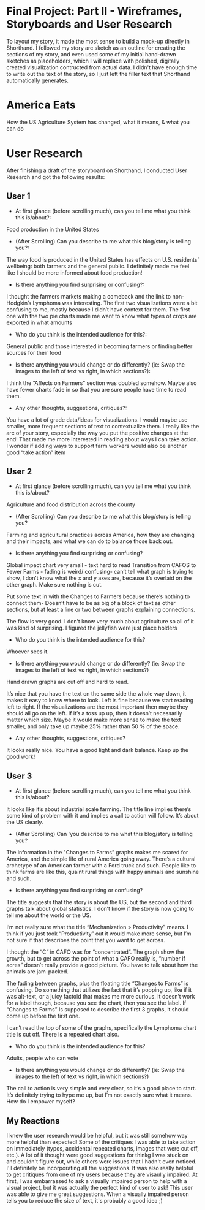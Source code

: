 # Final Project: Part II - Wireframes, Storyboards and User Research

To layout my story, it made the most sense to build a mock-up directly in Shorthand. I followed my story arc sketch as an outline for creating the sections of my story, and even used some of my initial hand-drawn sketches as placeholders, which I will replace with polished, digitally created visualization contructed from actual data. I didn't have enough time to write out the text of the story, so I just left the filler text that Shorthand automatically generates.

<script src="https://embed.shorthand.com/embed_9.js"></script>
<div data-shorthand-embed="carnegiemellon.shorthandstories.com/america-eats/"><h1>America Eats</h1><p>How the US Agriculture System has changed, 
what it means, & what you can do</p></div>


# User Research
After finishing a draft of the storyboard on Shorthand, I conducted User Research and got the following results:

## User 1
- At first glance (before scrolling much), can you tell me what you think this is/about?:

Food production in the United States

- (After Scrolling) Can you describe to me what this blog/story is telling you?:

The way food is produced in the United States has effects on U.S. residents’ wellbeing: both farmers and the general public. I definitely made me feel like I should be more informed about food production! 

- Is there anything you find surprising or confusing?:

I thought the farmers markets making a comeback and the link to non-Hodgkin’s Lymphoma was interesting. 
The first two visualizations were a bit confusing to me, mostly because I didn’t have context for them. The first one with the two pie charts made me want to know what types of crops are exported in what amounts

- Who do you think is the intended audience for this?:

General public and those interested in becoming farmers or finding better sources for their food

- Is there anything you would change or do differently? (ie: Swap the images to the left of text vs right, in which sections?):

I think the “Affects on Farmers” section was doubled somehow. Maybe also have fewer charts fade in so that you are sure people have time to read them.

- Any other thoughts, suggestions, critiques?:

You have a lot of grade data/ideas for visualizations. I would maybe use smaller, more frequent sections of text to contextualize them. 
I really like the arc of your story, especially the way you put the positive changes at the end! That made me more interested in reading about ways I can take action.
I wonder if adding ways to support farm workers would also be another good “take action” item

## User 2
- At first glance (before scrolling much), can you tell me what you think this is/about?

Agriculture and food distribution across the county

- (After Scrolling) Can you describe to me what this blog/story is telling you?

Farming and agricultural practices across America, how they are changing and their impacts, and what we can do to balance those back out.

- Is there anything you find surprising or confusing?

Global impact chart very small - text hard to read
Transition from CAFOS to Fewer Farms  - fading is weird/ confusing- can’t tell what graph is trying to show, I don’t know what the x and y axes are, because it’s overlaid on the other graph. Make sure nothing is cut. 

Put some text in with the Changes to Farmers because there’s nothing to connect them- Doesn’t have to be as big of a block of text as other sections, but at least a line or two between graphs explaining connections. 

The flow is very good. I don’t know very much about agriculture so all of it was kind of surprising. I figured the jellyfish were just place holders

- Who do you think is the intended audience for this?

Whoever sees it. 

- Is there anything you would change or do differently? (ie: Swap the images to the left of text vs right, in which sections?)

Hand drawn graphs are cut off and hard to read.

It’s nice that you have the text on the same side the whole way down, it makes it easy to know where to look. Left is fine because we start reading left to right. If the visualizations are the most important then maybe they should all go on the left. If it’s a toss up up, then it doesn’t necessarily matter which size. Maybe it would make more sense to make the text smaller, and only take up maybe 25% rather than 50 % of the space. 

- Any other thoughts, suggestions, critiques?

It looks really nice. You have a good light and dark balance. Keep up the good work!

## User 3
- At first glance (before scrolling much), can you tell me what you think this is/about?

It looks like it’s about industrial scale farming. The title line implies there’s some kind of problem with it and implies a call to action will follow. It’s about the US clearly.

- (After Scrolling) Can 'you describe to me what this blog/story is telling you?

The information in the "Changes to Farms” graphs makes me scared for America, and the simple life of rural America going away. There’s a cultural archetype of an American farmer with a Ford truck and such. People like to think farms are like this, quaint rural things with happy animals and sunshine and such. 

- Is there anything you find surprising or confusing?

The title suggests that the story is about the US, but the second and third graphs talk about global statistics. I don’t know if the story is now going to tell me about the world or the US.

I’m not really sure what the title “Mechanization > Productivity” means. I think if you just took “Productivity” out it would make more sense, but I’m not sure if that describes the point that you want to get across.

I thought the “C” in CAFO was for “concentrated”. The graph show the growth, but to get across the point of what a CAFO really is, “number if acres” doesn’t really provide a good picture. You have to talk about how the animals are jam-packed. 

The fading between graphs, plus the floating title “Changes to Farms” is confusing. Do something that utilizes the fact that it’s popping up, like if it was alt-text, or a juicy factoid that makes me more curious. It doesn’t work for a label though, because you see the chart, then you see the label. If “Changes to Farms” Is supposed to describe the first 3 graphs, it should come up before the first one. 

I can’t read the top of some of the graphs, specifically the Lymphoma chart title is cut off. There is a repeated chart also.


- Who do you think is the intended audience for this?

Adults, people who can vote

- Is there anything you would change or do differently? (ie: Swap the images to the left of text vs right, in which sections?)

The call to action is very simple and very clear, so it’s a good place to start. It’s definitely trying to hype me up, but I’m not exactly sure what it means. How do I empower myself?

## My Reactions
I knew the user research would be helpful, but it was still somehow way more helpful than expected! Some of the critiques I was able to take action on immediately (typos, accidental repeated charts, images that were cut off, etc.). A lot of it thought were good suggestions for thinkg I was stuck on and couldn't figure out, while others were issues that I hadn't even noticed. I'll definitely be incorporating all the suggestions. It was also really helpful to get critiques from one of my users because they are visaully impaired. At first, I was embarrassed to ask a visually impaired person to help with a visual project, but it was actually the perfect kind of user to ask! This user was able to give me great suggestions. When a visually impaired person tells you to reduce the size of text, it's probably a good idea ;)
